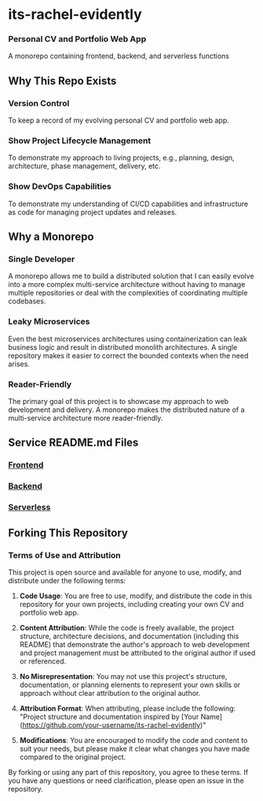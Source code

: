 # its-rachel-evidently
### Personal CV and Portfolio Web App
A monorepo containing frontend, backend, and serverless functions 

## Why This Repo Exists
### Version Control 
To keep a record of my evolving personal CV and portfolio web app.

### Show Project Lifecycle Management
To demonstrate my approach to living projects, e.g., planning, design, architecture, phase management, delivery, etc.

### Show DevOps Capabilities
To demonstrate my understanding of CI/CD capabilities and infrastructure as code for managing project updates and releases.

## Why a Monorepo
### Single Developer
A monorepo allows me to build a distributed solution that I can easily evolve into a more complex multi-service architecture without having to manage multiple repositories or deal with the complexities of coordinating multiple codebases.

### Leaky Microservices
Even the best microservices architectures using containerization can leak business logic and result in distributed monolith architectures. A single repository makes it easier to correct the bounded contexts when the need arises.

### Reader-Friendly
The primary goal of this project is to showcase my approach to web development and delivery. A monorepo makes the distributed nature of a multi-service architecture more reader-friendly.

## Service README.md Files

### [Frontend](front.end/README.md)

### [Backend](back.end/README.md)

### [Serverless](serverless/README.md)

## Forking This Repository

### Terms of Use and Attribution

This project is open source and available for anyone to use, modify, and distribute under the following terms:

1. **Code Usage**: You are free to use, modify, and distribute the code in this repository for your own projects, including creating your own CV and portfolio web app.

2. **Content Attribution**: While the code is freely available, the project structure, architecture decisions, and documentation (including this README) that demonstrate the author's approach to web development and project management must be attributed to the original author if used or referenced.

3. **No Misrepresentation**: You may not use this project's structure, documentation, or planning elements to represent your own skills or approach without clear attribution to the original author.

4. **Attribution Format**: When attributing, please include the following:
   "Project structure and documentation inspired by [Your Name] (https://github.com/your-username/its-rachel-evidently)"

5. **Modifications**: You are encouraged to modify the code and content to suit your needs, but please make it clear what changes you have made compared to the original project.

By forking or using any part of this repository, you agree to these terms. If you have any questions or need clarification, please open an issue in the repository.
